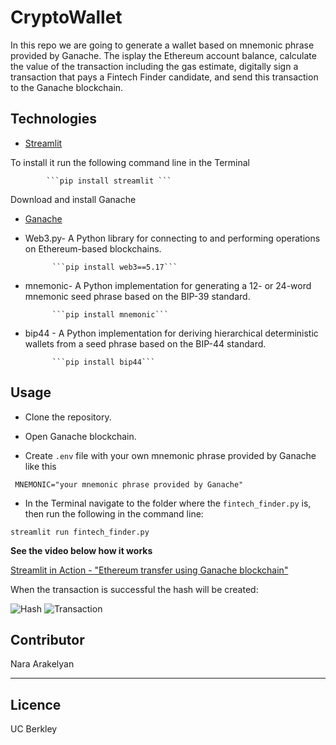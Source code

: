 # CryptoWallet

In this repo we are going to generate a wallet based on mnemonic phrase provided by Ganache. The isplay the Ethereum account balance, calculate the value of the transaction including the gas estimate, digitally sign a transaction that pays a Fintech Finder candidate, and send this transaction to the Ganache blockchain. 


## Technologies

* [Streamlit](https://streamlit.io/)

To install it run the following command line in the Terminal

            ```pip install streamlit ```

Download and install Ganache
 
* [Ganache](https://trufflesuite.com/ganache/) 

* Web3.py- A Python library for connecting to and performing operations on Ethereum-based blockchains.

            ```pip install web3==5.17```

* mnemonic- A Python implementation for generating a 12- or 24-word mnemonic seed phrase based on the BIP-39 standard.

            ```pip install mnemonic```

* bip44 - A Python implementation for deriving hierarchical deterministic wallets from a seed phrase based on the BIP-44 standard.

            ```pip install bip44```


## Usage

* Clone the repository.

* Open Ganache blockchain.

* Create ```.env``` file with your own mnemonic phrase provided by Ganache like this

``` MNEMONIC="your mnemonic phrase provided by Ganache"```

* In the Terminal navigate to the folder where the ```fintech_finder.py```  is, then run the following in the command line:

```streamlit run fintech_finder.py```

__See the video below how it works__

[Streamlit in Action - "Ethereum transfer using Ganache blockchain"](Readme_pics_vid/Screen_Recording.mov)

When the transaction is successful the hash will be created:

![Hash](Readme_pics_vid/Hash.png)
![Transaction](Readme_pics_vid/Transaction.png)

## Contributor

Nara Arakelyan

---

## Licence 

UC Berkley
    




